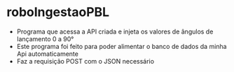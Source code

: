# roboIngestaoPBL
- Programa que acessa a API criada e injeta os valores de ângulos de lançamento 0 a 90°
- Este programa foi feito para poder alimentar o banco de dados da minha Api automaticamente
- Faz a requisição POST com o JSON necessário
  
